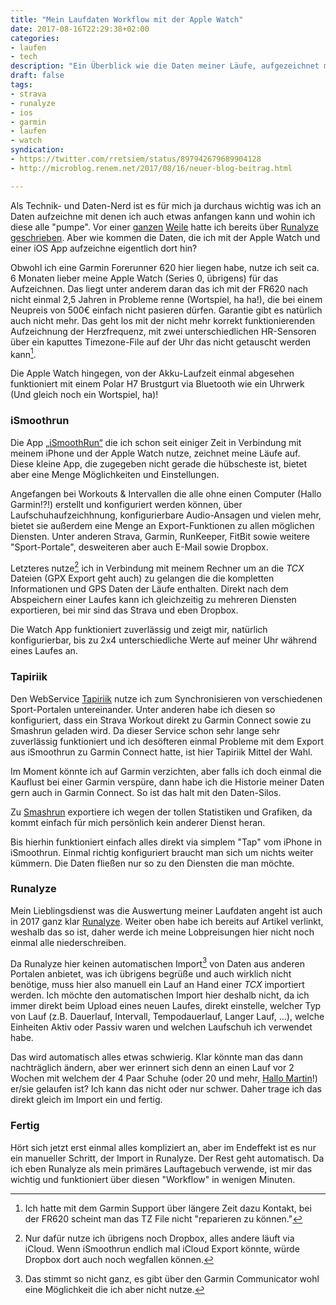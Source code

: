 ```yaml
---
title: "Mein Laufdaten Workflow mit der Apple Watch"
date: 2017-08-16T22:29:38+02:00
categories:
- laufen
- tech
description: "Ein Überblick wie die Daten meiner Läufe, aufgezeichnet mit der Apple Watch, zu Strava, Runalyze & Co wandern."
draft: false
tags:
- strava
- runalyze
- ios
- garmin
- laufen
- watch
syndication:
- https://twitter.com/rretsiem/status/897942679689904128
- http://microblog.renem.net/2017/08/16/neuer-blog-beitrag.html

---
```


Als Technik- und Daten-Nerd ist es für mich ja durchaus wichtig was ich an Daten aufzeichne mit denen ich auch etwas anfangen kann und wohin ich diese alle "pumpe". Vor einer [ganzen](https://renem.net/post/2016-01-11-3-tools-2015-runalyze/) [Weile](https://renem.net/post/2015-06-03-runalyze-laufstatistiken-soweit-man-laufen-kann/) hatte ich bereits über [Runalyze](https://runalyze.com) [geschrieben](https://renem.net/post/2015-12-07-adieu-strava-premium-runalyze-kann-statistiken-einfach-besser/). Aber wie kommen die Daten, die ich mit der Apple Watch und einer iOS App aufzeichne eigentlich dort hin?

Obwohl ich eine Garmin Forerunner 620 hier liegen habe, nutze ich seit ca. 6 Monaten lieber meine Apple Watch (Series 0, übrigens) für das Aufzeichnen. Das liegt unter anderem daran das ich mit der FR620 nach nicht einmal 2,5 Jahren in Probleme renne (Wortspiel, ha ha!), die bei einem Neupreis von 500€ einfach nicht pasieren dürfen. Garantie gibt es natürlich auch nicht mehr. Das geht los mit der nicht mehr korrekt funktionierenden Aufzeichnung der Herzfrequenz, mit zwei unterschiedlichen HR-Sensoren über ein kaputtes Timezone-File auf der Uhr das nicht getauscht werden kann[^1].

Die Apple Watch hingegen, von der Akku-Laufzeit einmal abgesehen funktioniert mit einem Polar H7 Brustgurt via Bluetooth wie ein Uhrwerk (Und gleich noch ein Wortspiel, ha)!

### iSmoothrun

Die App [„iSmoothRun“](https://itunes.apple.com/de/app/ismoothrun-pro-gps-pedometer-tracker-for-runners/id410965399?mt=8&at=11lKjS) die ich schon seit einiger Zeit in Verbindung mit meinem iPhone und der Apple Watch nutze, zeichnet meine Läufe auf. Diese kleine App, die zugegeben nicht gerade die hübscheste ist, bietet aber eine Menge Möglichkeiten und Einstellungen.

Angefangen bei Workouts & Intervallen die alle ohne einen Computer (Hallo Garmin!?!) erstellt und konfiguriert werden können, über Laufschuhaufzeichhnung, konfigurierbare Audio-Ansagen und vielen mehr, bietet sie außerdem eine Menge an Export-Funktionen zu allen möglichen Diensten. Unter anderen Strava, Garmin, RunKeeper, FitBit sowie weitere "Sport-Portale", desweiteren aber auch E-Mail sowie Dropbox.

Letzteres nutze[^2] ich in Verbindung mit meinem Rechner um an die *TCX* Dateien (GPX Export geht auch) zu gelangen die die kompletten Informationen und GPS Daten der Läufe enthalten. Direkt nach dem Abspeichern einer Laufes kann ich gleichzeitig zu mehreren Diensten exportieren, bei mir sind das Strava und eben Dropbox.

Die Watch App funktioniert zuverlässig und zeigt mir, natürlich konfigurierbar, bis zu 2x4 unterschiedliche Werte auf meiner Uhr während eines Laufes an.

### Tapiriik

Den WebService [Tapiriik](https://tapiriik.com) nutze ich zum Synchronisieren von verschiedenen Sport-Portalen untereinander. Unter anderen habe ich diesen so konfiguriert, dass ein Strava Workout direkt zu Garmin Connect sowie zu Smashrun geladen wird. Da dieser Service schon sehr lange sehr zuverlässig funktioniert und ich desöfteren einmal Probleme mit dem Export aus iSmoothrun zu Garmin Connect hatte, ist hier Tapiriik Mittel der Wahl.

Im Moment könnte ich auf Garmin verzichten, aber falls ich doch einmal die Kauflust bei einer Garmin verspüre, dann habe ich die Historie meiner Daten gern auch in Garmin Connect. So ist das halt mit den Daten-Silos.

Zu [Smashrun](http://smashrun.com) exportiere ich wegen der tollen Statistiken und Grafiken, da kommt einfach für mich persönlich kein anderer Dienst heran.

Bis hierhin funktioniert einfach alles direkt via simplem "Tap" vom iPhone in iSmoothrun. Einmal richtig konfiguriert braucht man sich um nichts weiter kümmern. Die Daten fließen nur so zu den Diensten die man möchte.

### Runalyze

Mein Lieblingsdienst was die Auswertung meiner Laufdaten angeht ist auch in 2017 ganz klar [Runalyze](https://runalyze.com). Weiter oben habe ich bereits auf Artikel verlinkt, weshalb das so ist, daher werde ich meine Lobpreisungen hier nicht noch einmal alle niederschreiben.

Da Runalyze hier keinen automatischen Import[^3] von Daten aus anderen Portalen anbietet, was ich übrigens begrüße und auch wirklich nicht benötige, muss hier also manuell ein Lauf an Hand einer *TCX* importiert werden. Ich möchte den automatischen Import hier deshalb nicht, da ich immer direkt beim Upload eines neuen Laufes, direkt einstelle, welcher Typ von Lauf (z.B. Dauerlauf, Intervall, Tempodauerlauf, Langer Lauf, …), welche Einheiten Aktiv oder Passiv waren und welchen Laufschuh ich verwendet habe.

Das wird automatisch alles etwas schwierig. Klar könnte man das dann nachträglich ändern, aber wer erinnert sich denn an einen Lauf vor 2 Wochen mit welchem der 4 Paar Schuhe (oder 20 und mehr, [Hallo Martin](https://runomatic.de/altra-lone-peak-3-0-test/)!) er/sie gelaufen ist? Ich kann das nicht oder nur schwer. Daher trage ich das direkt gleich im Import ein und fertig.

### Fertig

Hört sich jetzt erst einmal alles kompliziert an, aber im Endeffekt ist es nur ein manueller Schritt, der Import in Runalyze. Der Rest geht automatisch. Da ich eben Runalyze als mein primäres Lauftagebuch verwende, ist mir das wichtig und funktioniert über diesen "Workflow" in wenigen Minuten.



[^1]: Ich hatte mit dem Garmin Support über längere Zeit dazu Kontakt, bei der FR620 scheint man das TZ File nicht "reparieren zu können."
[^2]: Nur dafür nutze ich übrigens noch Dropbox, alles andere läuft via iCloud. Wenn iSmoothrun endlich mal iCloud Export könnte, würde Dropbox dort auch noch wegfallen können.
[^3]: Das stimmt so nicht ganz, es gibt über den Garmin Communicator wohl eine Möglichkeit die ich aber nicht nutze.
